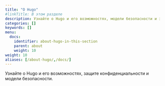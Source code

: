 ```yaml
---
title: "О Hugo"
#linkTitle: В этом разделе
description: Узнайте о Hugo и его возможностях, модели безопасности и защите конфиденциальности.
categories: []
keywords: []
menu:
  docs:
    identifier: about-hugo-in-this-section
    parent: about
    weight: 10
weight: 10
aliases: [/about-hugo/,/docs/]
---
```


Узнайте о Hugo и его возможностях, защите конфиденциальности и модели безопасности.